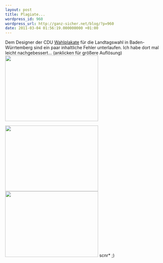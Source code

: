 ```yaml
---
layout: post
title: Plagiate...
wordpress_id: 960
wordpress_url: http://ganz-sicher.net/blog/?p=960
date: 2011-03-04 01:56:19.000000000 +01:00
---
```

Dem Designer der CDU <a href="http://tinyurl.com/4rzb9kr ">Wahlplakate</a> für die Landtagswahl in Baden-Würrtemberg sind ein paar inhaltliche Fehler unterlaufen. Ich habe dort mal leicht nachgebessert...
(anklicken für größere Auflösung)
<img class="borderimg centered" title="aufstieg_plagiat" src="/wp-content/uploads/aufstieg_plagiat.jpg" alt="" width="300" height="212" />
<!--more-->
<img class="borderimg centered" title="sicherheit_plagiat" src="/wp-content/uploads/sicherheit_plagiat.jpg" alt="" width="300" height="212" />

<img class="borderimg centered" title="bildung2_plagiat" src="/wp-content/uploads/bildung2_plagiat.jpg" alt="" width="300" height="212" />
scnr* ;)
